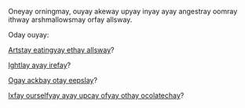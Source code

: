 Oneyay orningmay, ouyay akeway upyay inyay ayay angestray oomray ithway arshmallowsmay orfay allsway.

Oday ouyay:

[Artstay eatingyay ethay allsway](eatingyay-allsway/eatingyay-arshmallowsmay.md)?

[Ightlay ayay irefay](ightlay-irefay/irefay.md)?

[Ogay ackbay otay eepslay](eepslay/arshmallowmay.md)?

[Ixfay ourselfyay ayay upcay ofyay othay ocolatechay](othay-ocolatechay/ocolatechay.md)?
